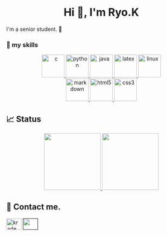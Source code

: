 <h1 align="center">Hi 👋, I'm Ryo.K</h1>

I'm a senior student. 🤝

<h3 align="left"> 🌱 my skills</h3>
<p align="center">
    <a href="https://www.cprogramming.com/"                 target="_blank" rel="noreferrer"> <img src="https://skillicons.dev/icons?theme=dark&perline=8&i=c" alt="c"              width="60" height="60"/> </a>
    <a href="https://www.python.org"                        target="_blank" rel="noreferrer"> <img src="https://skillicons.dev/icons?theme=dark&perline=8&i=python" alt="python"    width="60" height="60"/> </a> 
    <a href="https://www.java.com"                          target="_blank" rel="noreferrer"> <img src="https://skillicons.dev/icons?theme=dark&perline=8&i=java" alt="java"        width="60" height="60"/> </a>
    <a href="https://www.latex-project.org/"                target="_blank" rel="noreferrer"> <img src="https://skillicons.dev/icons?theme=dark&perline=8&i=latex" alt="latex"      width="60" height="60"/> </a> 
    <a href="https://www.linux.org/"                        target="_blank" rel="noreferrer"> <img src="https://skillicons.dev/icons?theme=dark&perline=8&i=linux" alt="linux"      width="60" height="60"/> </a>
    <br>
    <a href="https://daringfireball.net/projects/markdown/" target="_blank" rel="noreferrer"> <img src="https://skillicons.dev/icons?theme=dark&perline=8&i=md" alt="markdown"      width="60" height="60"/> </a>
    <a href="https://www.w3.org/html/"                      target="_blank" rel="noreferrer"> <img src="https://skillicons.dev/icons?theme=dark&perline=8&i=html" alt="html5"       width="60" height="60"/> </a>
    <a href="https://www.w3schools.com/css/"                target="_blank" rel="noreferrer"> <img src="https://skillicons.dev/icons?theme=dark&perline=8&i=css" alt="css3"         width="60" height="60"/> </a>
</p>

<h2 align="left"> 📈 Status</h2>
<p align="center">
    <a href="https://github.com/anuraghazra/github-readme-stats">
        <img alt="" height="150px" src="https://git-hub-readme-stats-clone-2ca2.vercel.app/api/top-langs/?username=Ryo8-k2arl&theme=discord_old_blurple&layout=compact&count_private=true&show_icons=true" />
    </a>
    <a href="https://github.com/anuraghazra/github-readme-stats">
        <img alt="" height="150px" src="https://git-hub-readme-stats-clone-2ca2.vercel.app/api?username=Ryo8-k2arl&theme=discord_old_blurple&count_private=true" />
    </a>
</p>

<h2 align="left"> 📨 Contact me.</h2>
<p align="left">
    <a href="https://twitter.com/krade_gsty" target="blank"><img align="center" src="https://raw.githubusercontent.com/rahuldkjain/github-profile-readme-generator/master/src/images/icons/Social/twitter.svg" alt="krade_gsty" height="30" width="40" /></a>
    <a href="" target="blank"><img align="center" src="https://raw.githubusercontent.com/rahuldkjain/github-profile-readme-generator/master/src/images/icons/Social/instagram.svg" alt="" height="30" width="40" /></a>
</p>

<!--
**Ryo8-k2arl/Ryo8-k2arl** is a ✨ _special_ ✨ repository because its `README.md` (this file) appears on your GitHub profile.
https://git-hub-readme-stats-clone-2ca2.vercel.app

Here are some ideas to get you started:
- 🌱 I’m currently learning **HTML, CSS**
- 📝 I regularly write articles on [Qiita](https://qiita.com/Ryo8-k2arl)
- 🔭 I’m currently working on ...
- 👯 I’m looking to collaborate on ...
- 💬 Ask me about ...
- 😄 Pronouns: ...
- ⚡ Fun fact: ...
- 🙌 I’m looking for help with [grow-files](https://github.com/tsuki-lab/grow-files) and [microcms-filter-query](https://github.com/tsuki-lab/microcms-filter-query)
-->
